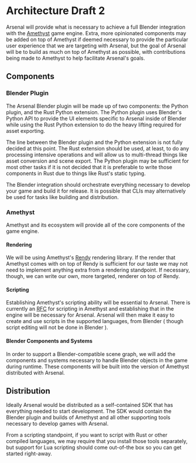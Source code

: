 # Architecture Draft 2

Arsenal will provide what is necessary to achieve a full Blender integration with the [Amethyst](https://github.com/amethyst/amethyst) game engine. Extra, more opinionated components may be added on top of Amethyst if deemed necessary to provide the particular user experience that we are targeting with Arsenal, but the goal of Arsenal will be to build as much on top of Amethyst as possible, with contributions being made to Amethyst to help facilitate Arsenal's goals.

## Components

### Blender Plugin

The Arsenal Blender plugin will be made up of two components: the Python plugin, and the Rust Python extension. The Python plugin uses Blender's Python API to provide the UI elements specific to Arsenal inside of Blender while using the Rust Python extension to do the heavy lifting required for asset exporting.

The line between the Blender plugin and the Python extension is not fully decided at this point. The Rust extension should be used, at least, to do any processing intensive operations and will allow us to multi-thread things like asset conversion and scene export. The Python plugin may be sufficient for most other tasks if it is not decided that it is preferable to write those components in Rust due to things like Rust's static typing.

The Blender integration should orchestrate everything necessary to develop your game and build it for release. It is possible that CLIs may alternatively be used for tasks like building and distribution.

### Amethyst

Amethyst and its ecosystem will provide all of the core components of the game engine.

#### Rendering

We will be using Amethyst's [Rendy](https://github.com/amethyst/rendy) rendering library. If the render that Amethyst comes with on top of Rendy is sufficient for our taste we may not need to implement anything extra from a rendering standpoint. If necessary, though, we can write our own, more targeted, renderer on top of Rendy.

#### Scripting

Establishing Amethyst's scripting ability will be essential to Arsenal. There is currently an [RFC](https://github.com/amethyst/rfcs/blob/master/0001-scripting.md) for scripting in Amethyst and establishing that in the engine will be necessary for Arsenal. Arsenal will then make it easy to create and use scripts in the supported languages, from Blender ( though script editing will not be done in Blender ).

#### Blender Components and Systems

In order to support a Blender-compatible scene graph, we will add the components and systems necessary to handle Blender objects in the game during runtime. These components will be built into the version of Amethyst distributed with Arsenal.

## Distribution

Ideally Arsenal would be distributed as a self-contained SDK that has everything needed to start development. The SDK would contain the Blender plugin and builds of Amethyst and all other supporting tools necessary to develop games with Arsenal.

From a scripting standpoint, if you want to script with Rust or other compiled languages, we may require that you install those tools separately, but support for Lua scripting should come out-of-the box so you can get started right-away.
